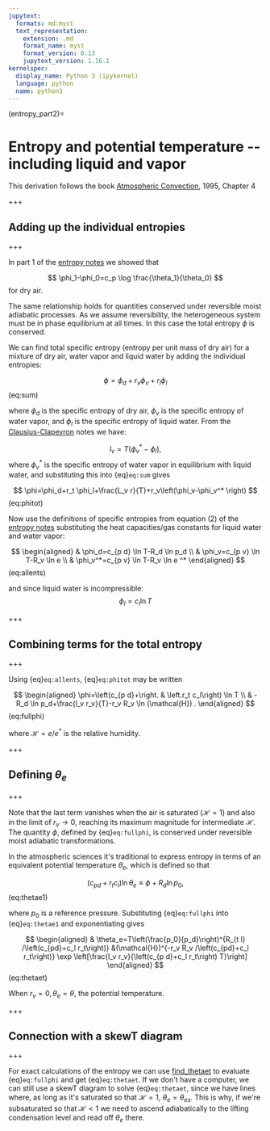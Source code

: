 ```yaml
---
jupytext:
  formats: md:myst
  text_representation:
    extension: .md
    format_name: myst
    format_version: 0.13
    jupytext_version: 1.16.1
kernelspec:
  display_name: Python 3 (ipykernel)
  language: python
  name: python3
---
```


(entropy_part2)=
# Entropy and potential temperature -- including liquid and vapor

This derivation follows the book [Atmospheric Convection](https://webcat.library.ubc.ca/vwebv/holdingsInfo?bibId=980430), 1995, Chapter 4

+++

## Adding up the individual entropies

+++

In part 1 of the [entropy notes](https://www.dropbox.com/scl/fi/iknh9dm4iu1tfssa4724j/entropy.pdf?rlkey=buxyohh3w52ou6vk774s3xexq&dl=0) we showed that 

$$
\phi_1-\phi_0=c_p \log \frac{\theta_1}{\theta_0}
$$
for dry air.

The same relationship holds for quantities conserved under reversible moist adiabatic processes. As we assume reversibility, the heterogeneous system must be in phase equilibrium at all times. In this case the total entropy $\phi$ is conserved.

We can find total specific entropy (entropy per unit mass of dry air) for a mixture of dry air, water vapor and liquid water by adding the individual entropies:

$$
\phi=\phi_d+r_v \phi_v+r_l \phi_l
$$(eq:sum)

where $\phi_d$ is the specific entropy of dry air, $\phi_v$ is the specific entropy of water vapor, and $\phi_l$ is the specific entropy of liquid water.
From the [Clausius-Clapeyron](https://www.dropbox.com/scl/fi/o7d278acumkgmwe4y6qlu/clausius.pdf?rlkey=ktd5fvdwaz7ishuxozwmf6kwa&dl=0) notes we have:

$$
l_v=T\left(\phi_v^*-\phi_l\right),
$$
where $\phi_v^*$ is the specific entropy of water vapor in equilibrium with liquid water, and substituting this into {eq}`eq:sum` gives

$$
\phi=\phi_d+r_t \phi_l+\frac{L_v r}{T}+r_v\left(\phi_v-\phi_v^* \right)
$$(eq:phitot)

Now use the definitions of specific entropies from equation (2) of the [entropy notes](https://www.dropbox.com/scl/fi/iknh9dm4iu1tfssa4724j/entropy.pdf?rlkey=buxyohh3w52ou6vk774s3xexq&dl=0) substituting the heat capacities/gas constants for liquid water and water vapor: 

$$
\begin{aligned}
& \phi_d=c_{p d} \ln T-R_d \ln p_d \\
& \phi_v=c_{p v} \ln T-R_v \ln e \\
& \phi_v^*=c_{p v} \ln T-R_v \ln e ^* 
\end{aligned}
$$(eq:allents)

and since liquid water is incompressible:
$$
\phi_l=c_l \ln T
$$

+++

## Combining terms for the total entropy

+++

Using {eq}`eq:allents`, {eq}`eq:phitot` may be written

$$
\begin{aligned}
\phi=\left(c_{p d}+\right. & \left.r_t c_l\right) \ln T \\
& -R_d \ln p_d+\frac{l_v r_v}{T}-r_v R_v \ln (\mathcal{H}) .
\end{aligned}
$$(eq:fullphi)

where $\mathcal{H}= e/e^ *$ is the relative humidity.

+++

## Defining $\theta_e$

+++

Note that the last term vanishes when the air is saturated $(\mathcal{H}=1)$ and also in the limit of $r_v \rightarrow 0$, reaching its maximum magnitude for intermediate $\mathcal{H}$. The quantity $\phi$, defined by {eq}`eq:fullphi`, is conserved under reversible moist adiabatic transformations.

In the atmospheric sciences it's traditional to express entropy in terms of an equivalent potential temperature $\theta_e$, which is defined so that

$$
\left(c_{p d}+r_t c_l\right) \ln \theta_e \equiv \phi +R_d \ln p_0,
$$(eq:thetae1)

where $p_0$ is a reference pressure. Substituting {eq}`eq:fullphi` into {eq}`eq:thetae1` and exponentiating gives

$$
\begin{aligned}
& \theta_e=T\left(\frac{p_0}{p_d}\right)^{R_{t l} /\left(c_{pd}+c_l r_t\right)} 
&(\mathcal{H})^{-r_v R_v /\left(c_{pd}+c_l r_t\right)} \exp \left[\frac{l_v r_v}{\left(c_{p d}+c_l r_t\right) T}\right]
\end{aligned}
$$(eq:thetaet)

When $r_v=0, \theta_e=\theta$, the potential temperature.

+++

## Connection with a skewT diagram

+++

For exact calculations of the entropy we can use [find_thetaet](https://phaustin.github.io/a405_lib/_modules/a405/thermo/thermlib.html#find_thetaet) to evaluate {eq}`eq:fullphi` and get {eq}`eq:thetaet`.  If we don't have a computer, we can still use a skewT diagram to solve {eq}`eq:thetaet`, since we have lines where, as long as it's saturated so that $\mathcal{H} = 1$, $\theta_e = \theta_{es}$.  This is why, if 
we're subsaturated so that $\mathcal{H} < 1$ we need to ascend adiabatically to the lifting condensation level and read off $\theta_e$ there.

```{code-cell} ipython3

```
